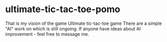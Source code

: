 # ultimate-tic-tac-toe-pomo
That is my vision of the game Ultimate tic-tac-toe game
There are a simple "AI" work on which is still ongoing.
If anyone have ideas about AI improvement - feel free to message me.
